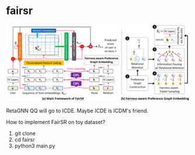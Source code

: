 # fairsr

![alt text](https://github.com/fairsr/fairsr/blob/master/FairSR_framework.png)





RetaGNN QQ will go to ICDE. Maybe ICDE is ICDM's friend.

How to implement FairSR on toy dataset?
1. git clone 
2. cd fairsr
3. python3 main.py
